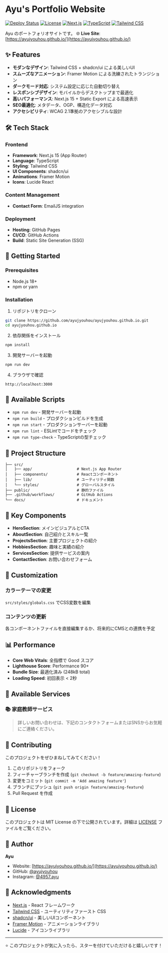 # Ayu's Portfolio Website

[![Deploy Status](https://img.shields.io/github/deployments/ayujyouhou/ayujyouhou.github.io/github-pages?label=deployment)](https://ayujyouhou.github.io/)
[![License](https://img.shields.io/github/license/ayujyouhou/ayujyouhou.github.io)](LICENSE)
[![Next.js](https://img.shields.io/badge/Next.js-15.0-black?logo=next.js)](https://nextjs.org/)
[![TypeScript](https://img.shields.io/badge/TypeScript-5.0-blue?logo=typescript)](https://www.typescriptlang.org/)
[![Tailwind CSS](https://img.shields.io/badge/Tailwind%20CSS-3.4-38B2AC?logo=tailwind-css)](https://tailwindcss.com/)

 Ayu のポートフォリオサイトです。
🌐 **Live Site**: [https://ayujyouhou.github.io/](https://ayujyouhou.github.io/)

## ✨ Features

- **モダンなデザイン**: Tailwind CSS + shadcn/ui による美しいUI
- **スムーズなアニメーション**: Framer Motion による洗練されたトランジション
- **ダークモード対応**: システム設定に応じた自動切り替え
- **レスポンシブデザイン**: モバイルからデスクトップまで最適化
- **高いパフォーマンス**: Next.js 15 + Static Export による高速表示
- **SEO最適化**: メタデータ、OGP、構造化データ対応
- **アクセシビリティ**: WCAG 2.1準拠のアクセシブルな設計

## 🛠️ Tech Stack

### Frontend
- **Framework**: Next.js 15 (App Router)
- **Language**: TypeScript
- **Styling**: Tailwind CSS
- **UI Components**: shadcn/ui
- **Animations**: Framer Motion
- **Icons**: Lucide React

### Content Management
- **Contact Form**: EmailJS integration

### Deployment
- **Hosting**: GitHub Pages
- **CI/CD**: GitHub Actions
- **Build**: Static Site Generation (SSG)

## 🚀 Getting Started

### Prerequisites
- Node.js 18+ 
- npm or yarn

### Installation

1. リポジトリをクローン
```bash
git clone https://github.com/ayujyouhou/ayujyouhou.github.io.git
cd ayujyouhou.github.io
```

2. 依存関係をインストール
```bash
npm install
```

3. 開発サーバーを起動
```bash
npm run dev
```

4. ブラウザで確認
```
http://localhost:3000
```

## 📝 Available Scripts

- `npm run dev` - 開発サーバーを起動
- `npm run build` - プロダクションビルドを生成
- `npm run start` - プロダクションサーバーを起動
- `npm run lint` - ESLintでコードをチェック
- `npm run type-check` - TypeScriptの型チェック

## 📁 Project Structure

```
├── src/
│   ├── app/                    # Next.js App Router
│   ├── components/             # Reactコンポーネント
│   ├── lib/                    # ユーティリティ関数
│   └── styles/                 # グローバルスタイル
├── public/                     # 静的ファイル
├── .github/workflows/          # GitHub Actions
└── docs/                       # ドキュメント
```

## 🎨 Key Components

- **HeroSection**: メインビジュアルとCTA
- **AboutSection**: 自己紹介とスキル一覧
- **ProjectsSection**: 主要プロジェクトの紹介
- **HobbiesSection**: 趣味と実績の紹介
- **ServicesSection**: 提供サービスの案内
- **ContactSection**: お問い合わせフォーム

## 🔧 Customization

### カラーテーマの変更
`src/styles/globals.css` でCSS変数を編集

### コンテンツの更新
各コンポーネントファイルを直接編集するか、将来的にCMSとの連携を予定

## 📊 Performance

- **Core Web Vitals**: 全指標で Good スコア
- **Lighthouse Score**: Performance 90+
- **Bundle Size**: 最適化済み (248kB total)
- **Loading Speed**: 初回表示 < 2秒

## 💼 Available Services

### 📚 家庭教師サービス

> 詳しいお問い合わせは、下記のコンタクトフォームまたはSNSからお気軽にご連絡ください。

## 🤝 Contributing

このプロジェクトをぜひまねしてみてください！

1. このリポジトリをフォーク
2. フィーチャーブランチを作成 (`git checkout -b feature/amazing-feature`)
3. 変更をコミット (`git commit -m 'Add amazing feature'`)
4. ブランチにプッシュ (`git push origin feature/amazing-feature`)
5. Pull Request を作成

## 📜 License

このプロジェクトは MIT License の下で公開されています。詳細は [LICENSE](LICENSE) ファイルをご覧ください。

## 👤 Author

**Ayu**
- Website: [https://ayujyouhou.github.io/](https://ayujyouhou.github.io/)
- GitHub: [@ayujyouhou](https://github.com/ayujyouhou)
- Instagram: [@4957.ayu](https://www.instagram.com/4957.ayu)

## 🙏 Acknowledgments

- [Next.js](https://nextjs.org/) - React フレームワーク
- [Tailwind CSS](https://tailwindcss.com/) - ユーティリティファースト CSS
- [shadcn/ui](https://ui.shadcn.com/) - 美しいUIコンポーネント
- [Framer Motion](https://www.framer.com/motion/) - アニメーションライブラリ
- [Lucide](https://lucide.dev/) - アイコンライブラリ

---

⭐ このプロジェクトが気に入ったら、スターを付けていただけると嬉しいです！
